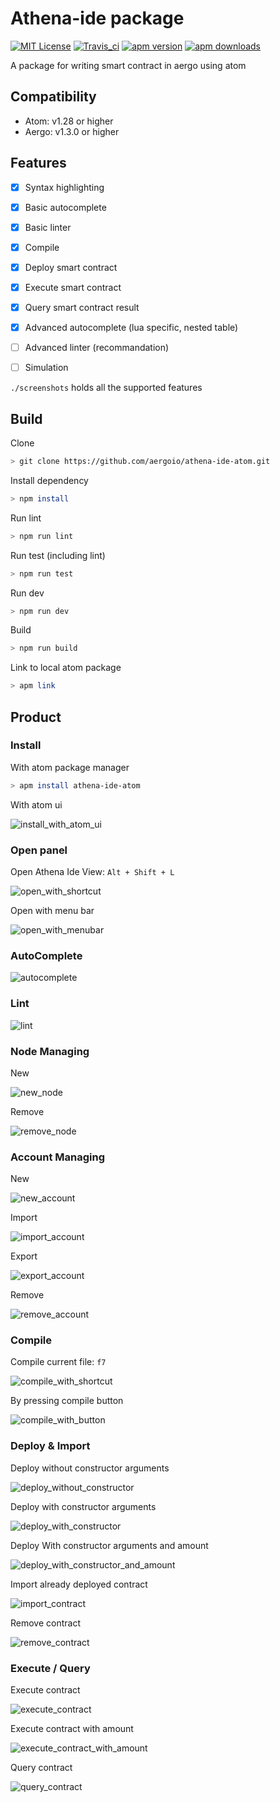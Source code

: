 # Athena-ide package

[![MIT License](https://img.shields.io/badge/license-MIT-blue.svg)](https://opensource.org/licenses/MIT)
[![Travis_ci](https://travis-ci.org/aergoio/athena-ide-atom.svg?branch=master)](https://travis-ci.org/aergoio/athena-ide-atom/)
[![apm version](https://img.shields.io/apm/v/athena-ide-atom.svg)](https://atom.io/packages/athena-ide-atom)
[![apm downloads](https://img.shields.io/apm/dm/athena-ide-atom.svg)](https://atom.io/packages/athena-ide-atom)

A package for writing smart contract in aergo using atom

## Compatibility

- Atom: v1.28 or higher
- Aergo: v1.3.0 or higher

## Features

- [X] Syntax highlighting
- [X] Basic autocomplete
- [X] Basic linter
- [X] Compile
- [X] Deploy smart contract
- [X] Execute smart contract
- [X] Query smart contract result
- [X] Advanced autocomplete (lua specific, nested table)

- [ ] Advanced linter (recommandation)
- [ ] Simulation

`./screenshots` holds all the supported features

## Build

Clone

```sh
> git clone https://github.com/aergoio/athena-ide-atom.git
```

Install dependency

```sh
> npm install
```

Run lint

```sh
> npm run lint
```

Run test (including lint)

```sh
> npm run test
```

Run dev

```sh
> npm run dev
```

Build

```sh
> npm run build
```

Link to local atom package

```sh
> apm link
```

## Product

### Install

With atom package manager

```sh
> apm install athena-ide-atom
```

With atom ui

![install_with_atom_ui](./screenshots/1.install_with_atom_ui.gif)

### Open panel

Open Athena Ide View: `Alt + Shift + L`

![open_with_shortcut](./screenshots/2.open_with_shortcut.gif)

Open with menu bar

![open_with_menubar](./screenshots/3.open_with_menubar.gif)

### AutoComplete

![autocomplete](./screenshots/4.autocomplete.gif)

### Lint

![lint](./screenshots/5.lint.gif)

### Node Managing

New

![new_node](./screenshots/6.new_node.gif)

Remove

![remove_node](./screenshots/7.remove_node.gif)

### Account Managing

New

![new_account](./screenshots/8.new_account.gif)

Import

![import_account](./screenshots/9.import_account.gif)

Export

![export_account](./screenshots/10.export_account.gif)

Remove

![remove_account](./screenshots/11.remove_account.gif)

### Compile

Compile current file: `f7`

![compile_with_shortcut](./screenshots/12.compile_with_shortcut.gif)

By pressing compile button

![compile_with_button](./screenshots/13.compile_with_button.gif)

### Deploy & Import

Deploy without constructor arguments

![deploy_without_constructor](./screenshots/14.deploy_without_constructor.gif)

Deploy with constructor arguments

![deploy_with_constructor](./screenshots/15.deploy_with_constructor.gif)

Deploy With constructor arguments and amount

![deploy_with_constructor_and_amount](./screenshots/16.deploy_with_constructor_and_amount.gif)

Import already deployed contract

![import_contract](./screenshots/17.import_contract.gif)

Remove contract

![remove_contract](./screenshots/18.remove_contract.gif)

### Execute / Query

Execute contract

![execute_contract](./screenshots/19.execute_contract.gif)

Execute contract with amount

![execute_contract_with_amount](./screenshots/20.execute_contract_with_amount.gif)

Query contract

![query_contract](./screenshots/21.query_contract.gif)

